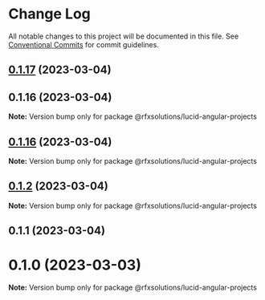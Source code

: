 # Change Log

All notable changes to this project will be documented in this file.
See [Conventional Commits](https://conventionalcommits.org) for commit guidelines.

## [0.1.17](https://github.com/rfxsolutions/lucid/compare/@rfxsolutions/lucid-angular-projects@0.1.2...@rfxsolutions/lucid-angular-projects@0.1.17) (2023-03-04)



## 0.1.16 (2023-03-04)

**Note:** Version bump only for package @rfxsolutions/lucid-angular-projects





## [0.1.16](https://github.com/rfxsolutions/lucid/compare/v0.1.15...v0.1.16) (2023-03-04)

**Note:** Version bump only for package @rfxsolutions/lucid-angular-projects





## [0.1.2](https://github.com/rfxsolutions/lucid/compare/@rfxsolutions/lucid-angular-projects@0.1.1...@rfxsolutions/lucid-angular-projects@0.1.2) (2023-03-04)

**Note:** Version bump only for package @rfxsolutions/lucid-angular-projects





## 0.1.1 (2023-03-04)



# 0.1.0 (2023-03-03)

**Note:** Version bump only for package @rfxsolutions/lucid-angular-projects
